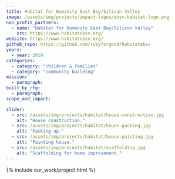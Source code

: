 ```yaml
---
title: Habitat for Humanity East Bay/Silicon Valley
image: /assets/img/projects/impact-logos/ebsv-habitat-logo.png
non_profit_partners:
  - name: "Habitat for Humanity East Bay/Silicon Valley"
    src: https://www.habitatebsv.org/
website: https://www.habitatebsv.org/
github_repo: https://github.com/rubyforgood/habitatebsv
years:
  - year: 2019
categories:
  - category: "children & families"
  - category: "community building"
mission:
  - paragraph:
built_by_rfg:
  - paragraph:
scope_and_impact:

slider:
  - src: /assets/img/projects/habitat/house-construction.jpg
    alt: "House construction."
  - src: /assets/img/projects/habitat/house-packing.jpg
    alt: "Packing up."
  - src: /assets/img/projects/habitat/house-painting.jpg
    alt: "Painting house."
  - src: /assets/img/projects/habitat/scaffolding.jpg
    alt: "Scaffolding for home improvement."
---
```


{% include our_work/project.html %}
